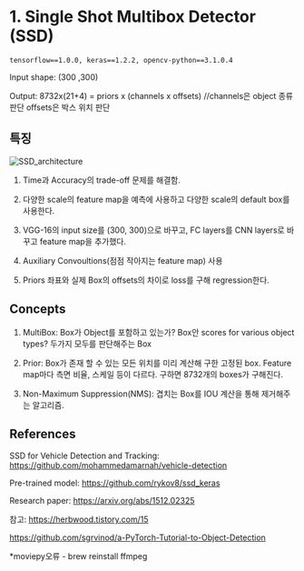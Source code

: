 # 1. Single Shot Multibox Detector (SSD)
```
tensorflow==1.0.0, keras==1.2.2, opencv-python==3.1.0.4
```
Input shape: (300 ,300)

Output: 8732x(21+4) = priors x (channels x offsets) //channels은 object 종류 판단 offsets은 박스 위치 판단

## 특징
![SSD_architecture](https://user-images.githubusercontent.com/67774946/152835312-e696b723-d2cd-44ce-bfc1-0a4ece6360aa.png)

1. Time과 Accuracy의 trade-off 문제를 해결함.

2. 다양한 scale의 feature map을 예측에 사용하고 다양한 scale의 default box를 사용한다.

3. VGG-16의 input size를 (300, 300)으로 바꾸고, FC layers를 CNN layers로 바꾸고 feature map을 추가했다.

4. Auxiliary Convoultions(점점 작아지는 feature map) 사용

5. Priors 좌표와 실제 Box의 offsets의 차이로 loss를 구해 regression한다.

## Concepts

1. MultiBox: Box가 Object를 포함하고 있는가? Box안 scores for various object types? 두가지 모두를 판단해주는 Box

2. Prior: Box가 존재 할 수 있는 모든 위치를 미리 계산해 구한 고정된 box. Feature map마다 측면 비율, 스케일 등이 다르다. 구하면 8732개의 boxes가 구해진다.

3. Non-Maximum Suppression(NMS): 겹치는 Box를 IOU 계산을 통해 제거해주는 알고리즘.

## References

SSD for Vehicle Detection and Tracking: https://github.com/mohammedamarnah/vehicle-detection

Pre-trained model: https://github.com/rykov8/ssd_keras

Research paper: https://arxiv.org/abs/1512.02325

참고: https://herbwood.tistory.com/15

https://github.com/sgrvinod/a-PyTorch-Tutorial-to-Object-Detection

*moviepy오류 - brew reinstall ffmpeg

